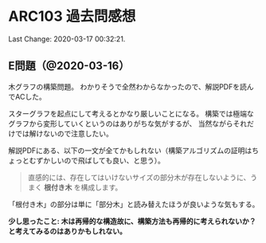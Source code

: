# ARC103 過去問感想

Last Change: 2020-03-17 00:32:21.

## E問題（@2020-03-16）

木グラフの構築問題。
わかりそうで全然わからなかったので、解説PDFを読んでACした。

スターグラフを起点にして考えるとかなり厳しいことになる。
構築では極端なグラフから変形していくというのはありがちな気がするが、
当然ながらそれだけでは解けないので注意したい。

解説PDFにある、以下の一文が全てかもしれない（構築アルゴリズムの証明はちょっとむずかしいので飛ばしても良い、と思う）。

> 直感的には、存在してはいけないサイズの部分木が存在しないように、うまく **根付き木** を構成します。

「根付き木」の部分は単に「部分木」と読み替えたほうが良いような気もする。

**少し思ったこと: 木は再帰的な構造故に、構築方法も再帰的に考えられないか？と考えてみるのはありかもしれない。**


